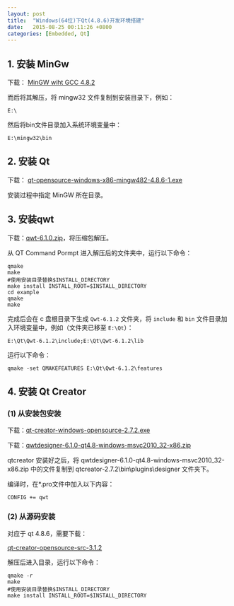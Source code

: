 ```yaml
---
layout: post
title:  "Windows(64位)下Qt(4.8.6)开发环境搭建"
date:   2015-08-25 00:11:26 +0800
categories: [Embedded, Qt]
---
```


## 1. 安装 MinGw

下载：
[ MinGW wiht GCC 4.8.2](http://downloads.sourceforge.net/project/mingw-w64/Toolchains%20targetting%20Win32/Personal%20Builds/mingw-builds/4.8.2/threads-posix/dwarf/i686-4.8.2-release-posix-dwarf-rt_v3-rev3.7z?r=http://sourceforge.net/projects/mingw-w64/files/Toolchains%20targetting%20Win32/Personal%20Builds/mingw-builds/4.8.2/threads-posix/dwarf/&ts=1418813754&use_mirror=cznic)

而后将其解压，将 mingw32 文件复制到安装目录下，例如：

```
E:\
```

然后将bin文件目录加入系统环境变量中：

```
E:\mingw32\bin
```

## 2. 安装 Qt

下载： [qt-opensource-windows-x86-mingw482-4.8.6-1.exe](http://download.qt-project.org/archive/qt/4.8/4.8.6/)

安装过程中指定 MinGW 所在目录。

## 3. 安装qwt

下载：[qwt-6.1.0.zip](http://downloads.sourceforge.net/project/qwt/qwt/6.1.0/qwt-6.1.0.zip?r=http://sourceforge.net/projects/qwt/files/qwt/6.1.0/&ts=1418972620&use_mirror=jaist)，将压缩包解压。

从 QT Command Pormpt 进入解压后的文件夹中，运行以下命令：

```
qmake
make
#使用安装目录替换$INSTALL_DIRECTORY
make install INSTALL_ROOT=$INSTALL_DIRECTORY
cd example
qmake
make
```

完成后会在 c 盘根目录下生成 `Qwt-6.1.2` 文件夹，将 `include` 和 `bin` 文件目录加入环境变量中，例如（文件夹已移至 `E:\Qt`）：

```
E:\Qt\Qwt-6.1.2\include;E:\Qt\Qwt-6.1.2\lib
```

运行以下命令：

```
qmake -set QMAKEFEATURES E:\Qt\Qwt-6.1.2\features
```

## 4. 安装 Qt Creator

### (1) 从安装包安装

下载：[qt-creator-windows-opensource-2.7.2.exe](http://mirrors.ustc.edu.cn/qtproject/official_releases/qtcreator/2.7/2.7.2/qt-creator-windows-opensource-2.7.2.exe)

下载：[qwtdesigner-6.1.0-qt4.8-windows-msvc2010_32-x86.zip](http://downloads.sourceforge.net/project/qwt/qwt/6.1.0/qwtdesigner-6.1.0-qt4.8-windows-msvc2010_32-x86.zip?r=http://sourceforge.net/projects/qwt/files/qwt/6.1.0/&ts=1418811214&use_mirror=jaist)

qtcreator 安装好之后，将 qwtdesigner-6.1.0-qt4.8-windows-msvc2010_32-x86.zip 中的文件复制到 qtcreator-2.7.2\bin\plugins\designer 文件夹下。

编译时，在*.pro文件中加入以下内容：

```
CONFIG += qwt
```

### (2) 从源码安装

对应于 qt 4.8.6，需要下载：

[qt-creator-opensource-src-3.1.2](http://mirrors.hust.edu.cn/qtproject/official_releases/qtcreator/3.1/3.1.2/qt-creator-opensource-src-3.1.2.zip)

解压后进入目录，运行以下命令：

```
qmake -r
make
#使用安装目录替换$INSTALL_DIRECTORY
make install INSTALL_ROOT=$INSTALL_DIRECTORY
```

